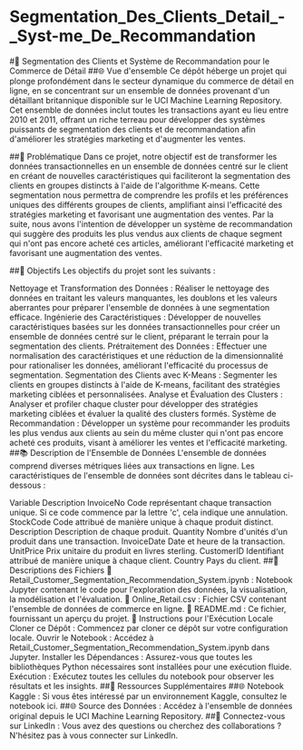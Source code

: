 # Segmentation_Des_Clients_Detail_-_Syst-me_De_Recommandation
#🚀 Segmentation des Clients et Système de Recommandation pour le Commerce de Détail
##🌐 Vue d'ensemble
Ce dépôt héberge un projet qui plonge profondément dans le secteur dynamique du commerce de détail en ligne, en se concentrant sur un ensemble de données provenant d'un détaillant britannique disponible sur le UCI Machine Learning Repository. Cet ensemble de données inclut toutes les transactions ayant eu lieu entre 2010 et 2011, offrant un riche terreau pour développer des systèmes puissants de segmentation des clients et de recommandation afin d'améliorer les stratégies marketing et d'augmenter les ventes.

##🌟 Problématique
Dans ce projet, notre objectif est de transformer les données transactionnelles en un ensemble de données centré sur le client en créant de nouvelles caractéristiques qui faciliteront la segmentation des clients en groupes distincts à l'aide de l'algorithme K-means. Cette segmentation nous permettra de comprendre les profils et les préférences uniques des différents groupes de clients, amplifiant ainsi l'efficacité des stratégies marketing et favorisant une augmentation des ventes. Par la suite, nous avons l'intention de développer un système de recommandation qui suggère des produits les plus vendus aux clients de chaque segment qui n'ont pas encore acheté ces articles, améliorant l'efficacité marketing et favorisant une augmentation des ventes.

##🎯 Objectifs
Les objectifs du projet sont les suivants :

Nettoyage et Transformation des Données : Réaliser le nettoyage des données en traitant les valeurs manquantes, les doublons et les valeurs aberrantes pour préparer l'ensemble de données à une segmentation efficace.
Ingénierie des Caractéristiques : Développer de nouvelles caractéristiques basées sur les données transactionnelles pour créer un ensemble de données centré sur le client, préparant le terrain pour la segmentation des clients.
Prétraitement des Données : Effectuer une normalisation des caractéristiques et une réduction de la dimensionnalité pour rationaliser les données, améliorant l'efficacité du processus de segmentation.
Segmentation des Clients avec K-Means : Segmenter les clients en groupes distincts à l'aide de K-means, facilitant des stratégies marketing ciblées et personnalisées.
Analyse et Évaluation des Clusters : Analyser et profiler chaque cluster pour développer des stratégies marketing ciblées et évaluer la qualité des clusters formés.
Système de Recommandation : Développer un système pour recommander les produits les plus vendus aux clients au sein du même cluster qui n'ont pas encore acheté ces produits, visant à améliorer les ventes et l'efficacité marketing.
##📚 Description de l'Ensemble de Données
L'ensemble de données comprend diverses métriques liées aux transactions en ligne. Les caractéristiques de l'ensemble de données sont décrites dans le tableau ci-dessous :

Variable	Description
InvoiceNo	Code représentant chaque transaction unique. Si ce code commence par la lettre 'c', cela indique une annulation.
StockCode	Code attribué de manière unique à chaque produit distinct.
Description	Description de chaque produit.
Quantity	Nombre d'unités d'un produit dans une transaction.
InvoiceDate	Date et heure de la transaction.
UnitPrice	Prix unitaire du produit en livres sterling.
CustomerID	Identifiant attribué de manière unique à chaque client.
Country	Pays du client.
##📁 Descriptions des Fichiers
📓 Retail_Customer_Segmentation_Recommendation_System.ipynb : Notebook Jupyter contenant le code pour l'exploration des données, la visualisation, la modélisation et l'évaluation.
📁 Online_Retail.csv : Fichier CSV contenant l'ensemble de données de commerce en ligne.
📘 README.md : Ce fichier, fournissant un aperçu du projet.
🚀 Instructions pour l'Exécution Locale
Cloner ce Dépôt : Commencez par cloner ce dépôt sur votre configuration locale.
Ouvrir le Notebook : Accédez à Retail_Customer_Segmentation_Recommendation_System.ipynb dans Jupyter.
Installer les Dépendances : Assurez-vous que toutes les bibliothèques Python nécessaires sont installées pour une exécution fluide.
Exécution : Exécutez toutes les cellules du notebook pour observer les résultats et les insights.
##🔗 Ressources Supplémentaires
##🌐 Notebook Kaggle : Si vous êtes intéressé par un environnement Kaggle, consultez le notebook ici.
##🌐 Source des Données : Accédez à l'ensemble de données original depuis le UCI Machine Learning Repository.
##🤝 Connectez-vous sur LinkedIn : Vous avez des questions ou cherchez des collaborations ? N'hésitez pas à vous connecter sur LinkedIn.
